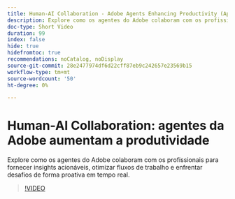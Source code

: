 ```yaml
---
title: Human-AI Collaboration - Adobe Agents Enhancing Productivity (Aprimoramento da produtividade dos agentes da)
description: Explore como os agentes do Adobe colaboram com os profissionais para fornecer insights acionáveis, otimizar fluxos de trabalho e enfrentar desafios de forma proativa em tempo real.
doc-type: Short Video
duration: 99
index: false
hide: true
hidefromtoc: true
recommendations: noCatalog, noDisplay
source-git-commit: 28e2477974df6d22cff87eb9c242657e23569b15
workflow-type: tm+mt
source-wordcount: '50'
ht-degree: 0%

---
```



# Human-AI Collaboration: agentes da Adobe aumentam a produtividade

Explore como os agentes do Adobe colaboram com os profissionais para fornecer insights acionáveis, otimizar fluxos de trabalho e enfrentar desafios de forma proativa em tempo real.

<!-- 62_S653_3442539_98_humanai-collaboration-adobe-agents-enhancing-productivity -->
>[!VIDEO](https://video.tv.adobe.com/v/3458189/?learn=on&enablevpops=true)
